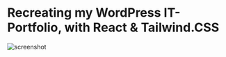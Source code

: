 # Recreating my WordPress IT-Portfolio, with React & Tailwind.CSS

![screenshot](src/images/photo1.png)
